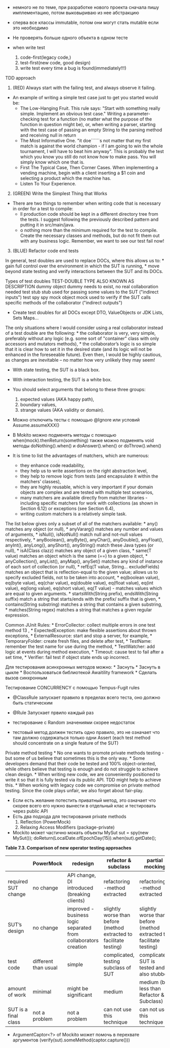 * немного не по теме, при разработке нового проекта сначала пишу имплементацию, потом выковыриваю из нее абстракцию
* сперва все классы immutable, потом они могут стать mutable если это необходимо


* Не проверять больше одного объекта в одном тесте
* when write test
    1. code-first(legacy code,)
    2. test-first(new code, good design)
    3. write test every time a bug is found(immediately!!!)

TDD approach
1. (RED) Always start with the failing test, and always observe it failing.
* An example of writing a simple test case just to get you started would be:
    * The Low-Hanging Fruit. This rule says: "Start with something really simple. Implement an obvious test case."
      Writing a parameter-checking test for a function (no matter what the purpose of the function in question might be),
      or, when writing a parser, starting with the test case of passing an empty String to the parsing method and receiving null in return
    * The  Most  Informative  One. "it  doe``````s  not  matter  that  my  first  match  is  against  the  world champion - if I am going to win the whole tournament, I will have to beat him anyway".
      This is probably the test which you know you still do not know how to make pass. You will simply know which one that is.
    * First The Typical Case, Then Corner Cases.
      When implementing a vending machine, begin with a client inserting a $1 coin and selecting a product which the machine has.
    * Listen To Your Experience.
2. (GREEN) Write the Simplest Thing that Works
* There are two things to remember when writing code that is necessary in order for a test to compile:
    * ll production code should be kept in a different directory tree from the tests. I suggest following the previously described pattern and putting it in src/main/java.
    * o nothing more than the minimum required for the test to compile. Create the necessary classes and  methods, but  do not  fit  them  out  with  any  business  logic.  Remember,  we  want  to  see  our  test fail now!

3. (BLUE) Refactor code end tests

In general, test doubles are used to replace DOCs, where this allows us to: 
    * gain full control over the environment in which the SUT is running, 
    * move beyond state testing and verify interactions between the SUT and its DOCs.

Types of test doubles
TEST-DOUBLE TYPE        ALSO KNOWN AS           DESCRIPTION
dummy object            dummy                   needs to exist, no real collaboration needed
test stub               stub                    used for passing some values to the SUT ("indirect inputs")
test spy                spy
mock object             mock                    used to verify if the SUT calls specific methods of the collaborator ("indirect outputs")

* Create test doubles for all DOCs except DTO, ValueObjects or JDK Lists, Sets Maps...

The  only  situations where  I  would  consider  using  a  real  collaborator  instead  of  a  test  double  are  the following: 
    * the collaborator is very, very simple, preferably without any logic (e.g. some sort of "container" class with only accessors and mutators methods),
    * the collaborator’s logic is so simple that it is clear how to set it in the desired state (and its logic will not be enhanced in the foreseeable future).
      Even then, I would be highly cautious, as changes are inevitable – no matter how very unlikely they may seem!
* With state testing, the SUT is a black box.
* With interaction testing, the SUT is a white box.
* You should select arguments that belong to these three groups:
    1. expected values (AKA happy path),
    2. boundary values,
    3. strange values (AKA validity or domain).

* Можно отключить тесты с помощью @Ignore или условий Assume.assumeXXX()
* В Mokito можно подменять методы с помощью when(mock).thenReturn(something) также можно подменять void методы doNothing().when() и doAnswer().when() or doThrow().when()

* It is time to list the advantages of matchers, which are numerous:
	* they enhance code readability, 
	* they help us to write assertions on the right abstraction level, 
	* they help to remove logic from tests (and encapsulate it within the matchers’ classes), 
	* they are highly reusable, which is very important if your domain objects are complex and are tested with multiple test scenarios, 
	* many matchers are available directly from matcher libraries - including specific matchers for work with collections (as shown in Section 6.12) or exceptions (see Section 6.4), 
	* writing custom matchers is a relatively simple task. 

The list below gives only a subset of all of the matchers available:
	* any() matches any object (or null), 
	* anyVararg() matches any number and values of arguments, 
	* isNull(), isNotNull() match null and not-null values respectively, 
	* anyBoolean(),  anyByte(),  anyChar(),  anyDouble(),  anyFloat(),  anyInt(),  anyLong(),  anyShort(), anyString() match these Java types (or null), 
	* isA(Class<T> clazz) matches any object of a given class, 
	* same(T value) matches an object which is the same (==) to a given object, 
	* anyCollection(),  anyList(),  anyMap(),  anySet()  matches  any  kind  of  instance  of  each sort  of collection (or null), 
	* refEq(T value, String... excludeFields) matches an object that is reflection-equal to the given value; allows us to specify excluded fields, not to be taken into account, 
	* eq(boolean value), eq(byte value), eq(char value), eq(double value), eq(float value), eq(int value), eq(long value), eq(short value), eq(T value) - matches values which are equal to given arguments.
	* startsWith(String prefix), endsWith(String suffix) match a string that starts/ends with the prefix/ suffix that is given, 
	* contains(String substring) matches a string that contains a given substring, 
	* matches(String regex) matches a string that matches a given regular expression.

Common JUnit Rules:
	* ErrorCollector: collect multiple errors in one test method 13 ,
	* ExpectedException: make flexible assertions about thrown exceptions,
	* ExternalResource: start and stop a server, for example,
	* TemporaryFolder: create fresh files, and delete after test,
	* TestName: remember the test name for use during the method,
	* TestWatcher: add logic at events during method execution,
	* Timeout: cause test to fail after a set time,
	* Verifier: fail test if object state ends up incorrect.

Для тестирования асинхронных методов можно:
    * Заснуть
    * Заснуть в цыкле
    * Воспользоваться библиотекой Awaitility framework
    * Сделать вызов синхронным

Тестирование CONCURRENCY с помощью Tempus-Fugit rules

* @ClassRule запускает правило в пределах всего теста, оно должно быть статическим
* @Rule Запускает првило каждый раз

* тестирование с Random значениями скорее недостаток

* тестовый метод должен тестить одно правило, это не означает что там должно содержаться только одни Assert
  (each test method should concentrate on a single feature of the SUT)

Private method testing
	* No one wants to promote private methods testing - but some of us believe that sometimes this is the only way.
	* Some developers demand that their code be tested and 100% object-oriented, while others believe that testing is enough and do not struggle to achieve clean design. 
	* When  writing new  code,  we  are  conveniently  positioned  to  write  it  so  that  it  is  fully  tested  via its public API. TDD might help to achieve this. 
	* When  working with  legacy  code  we  compromise  on  private  method  testing.  Since  the  code plays unfair, we also forget about fair-play.
* Если есть желание потестить приватный метод, это означает что скорее всего его нужно вынести в отдельный клас и тестировать через public API
* Есть два подхода для тестирования private methods
    1. Reflection (PowerMock)
    2. Relaxing Access Modifiers (package-private)
* Mockito может частично мокать объекты MySut sut = spy(new MySut());
                                                doReturn(LocalDate.ofEpochDay(15)).when(sut).getDate();
                                                
**Table 7.3. Comparison of new operator testing approaches** 

 |  | PowerMock |redesign | refactor & subclass | partial mocking
 |---|---------|--------|-------------------|---------------|
 |required SUT change | no change | API change, DI introduced (breaking clients) | refactoring -method extracted | refactoring -method extracted |
 |SUT’s design | no change | improved -business logic separated from collaborators creation | slightly worse than before (method extracted to facilitate testing) | slightly worse than before (method extracted to facilitate testing) |
 |test code | different than usual | simple | complicated, testing subclass of SUT | complicated, SUT is tested and also stubbed 
 |amount of work |minimal | might be significant | medium | medium (but less than Refactor & Subclass) 
 |SUT is a final class | not a problem | not a problem | can not use this technique | can not use this technique
 
 * ArgumentCaptor<?> of Mockito может помочь в перехвате аргументов (verify(sut).someMethod(captor.capture()))